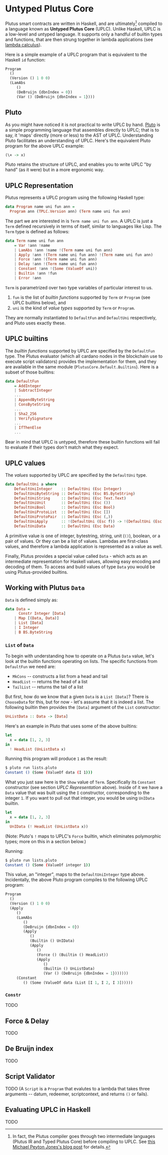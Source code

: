 # Untyped Plutus Core

Plutus smart contracts are written in Haskell, and are ultimately[^il] compiled to a language known as **Untyped Plutus Core** (UPLC). Unlike Haskell, UPLC is a low-level and untyped language. It supports only a handful of builtin types and functions, that are then strung together in lambda applications (see [lambda calculus](https://en.wikipedia.org/wiki/Lambda_calculus)).

Here is a simple example of a UPLC program that is equivalent to the Haskell `id` function:

```lisp
Program
  ()
  (Version () 1 0 0)
  (LamAbs
     ()
     (DeBruijn {dbnIndex = 0})
     (Var () (DeBruijn {dbnIndex = 1})))
```

## Pluto

As you might have noticed it is not practical to write UPLC by hand. [Pluto](https://github.com/Plutonomicon/pluto) is a simple programming language that assembles directly to UPLC; that is to say, it 'maps' directly (more or less) to the AST of UPLC. Understanding Pluto facilitates an understanding of UPLC. Here's the equivalent Pluto program for the above UPLC example:

```haskell
(\× -> x)
```

Pluto retains the structure of UPLC, and enables you to write UPLC "by hand" (as it were) but in a more ergonomic way.

## UPLC Representation

Plutus represents a UPLC program using the following Haskell type:

```haskell
data Program name uni fun ann = 
  Program ann (TPLC.Version ann) (Term name uni fun ann)
```

The part we are interested in is `Term name uni fun ann`. A UPLC is just a `Term` defined recursively in terms of itself, similar to languages like Lisp. The `Term` type is defined as follows:

```haskell
data Term name uni fun ann
    = Var !ann !name
    | LamAbs !ann !name !(Term name uni fun ann)
    | Apply !ann !(Term name uni fun ann) !(Term name uni fun ann)
    | Force !ann !(Term name uni fun ann)
    | Delay !ann !(Term name uni fun ann)
    | Constant !ann !(Some (ValueOf uni))
    | Builtin !ann !fun
    | Error !ann
```

`Term` is parametrized over two type variables of particular interest to us.

1. `fun` is the list of *builtin functions* supported by `Term` or `Program` (see UPLC builtins below), and 
2. `uni` is the kind of *value types* supported by `Term` or `Program`. 

They are normally instantiated to `DefaultFun` and `DefaultUni` respectively, and Pluto uses exactly these.

## UPLC builtins

The *builtin functions* supported by UPLC are specified by the `DefaultFun` type. The Plutus evaluator (which all cardano nodes in the blockchain use to execute script validators) provides the implementation for them, and they are available in the same module (`PlutusCore.Default.Builtins`).  Here is a subset of those builtins:

```haskell
data DefaultFun
    = AddInteger
    | SubtractInteger
    ...
    | AppendByteString
    | ConsByteString    
    ...
    | Sha2_256
    | VerifySignature
    ...
    | IfThenElse
    ...
```

Bear in mind that UPLC is untyped, therefore these builtin functions will fail to evaluate if their types don't match what they expect.

## UPLC values

The *values* supported by UPLC are specified by the `DefaultUni` type.

```haskell
data DefaultUni a where
    DefaultUniInteger    :: DefaultUni (Esc Integer)
    DefaultUniByteString :: DefaultUni (Esc BS.ByteString)
    DefaultUniString     :: DefaultUni (Esc Text.Text)
    DefaultUniUnit       :: DefaultUni (Esc ())
    DefaultUniBool       :: DefaultUni (Esc Bool)
    DefaultUniProtoList  :: DefaultUni (Esc [])
    DefaultUniProtoPair  :: DefaultUni (Esc (,))
    DefaultUniApply      :: !(DefaultUni (Esc f)) -> !(DefaultUni (Esc a)) -> DefaultUni (Esc (f a))
    DefaultUniData       :: DefaultUni (Esc Data)
```

A primitive value is one of integer, bytestring, string, unit (`()`), boolean, or a pair of values. Or they can be a list of values. Lambdas are first-class values, and therefore a lambda application is represented as a value as well. 

Finally, Plutus provides a special value called `Data` - which acts as an intermediate representation for Haskell values, allowing easy encoding and decoding of them. To access and build values of type `Data` you would be using Plutus-provided builtins.

## Working with Plutus `Data`

`Data` is defined simply as:

```haskell
data Data =
      Constr Integer [Data]
    | Map [(Data, Data)]
    | List [Data]
    | I Integer
    | B BS.ByteString
```

### `List` of `Data` 

To begin with understanding how to operate on a Plutus `Data` value, let's look at the builtin functions operating on lists. The specific functions from `DefaultFun` we need are:

- `MkCons` -- constructs a list from a head and tail
- `HeadList` -- returns the head of a list
- `TailList` -- returns the tail of a list

But first, how do we know that a given `Data` is a `List [Data]`? There is `ChooseData` for this, but for now - let's assume that it is indeed a list. The following builtin then provides the `[Data]` argument of the `List` constructor:

```haskell
UnListData :: Data -> [Data]
```

Here's an example in Pluto that uses some of the above builtins:

```haskell
let 
  x = data [1, 2, 3]
in 
  ! HeadList (UnListData x)
```

Running this program will produce `1` as the result:

```bash
$ pluto run lists.pluto
Constant () (Some (ValueOf data (I 1)))
```

What you just saw here is the `Show` value of `Term`. Specifically its `Constant` constructor (see section *UPLC Representation* above). Inside of it we have a `Data` value that was built using the `I` constructor, corresponding to the integer `1`.  If you want to pull out that integer, you would be using `UnIData` builtin.

```haskell
let 
  x = data [1, 2, 3]
in 
  UnIData (! HeadList (UnListData x))
```

(Note: Pluto's `!` maps to UPLC's `Force` builtin, which eliminates polymorphic types; more on this in a section below.)

Running:

```bash
$ pluto run lists.pluto
Constant () (Some (ValueOf integer 1))
```

This value, an "integer", maps to the `DefaultUniInteger` type above. Incidentally, the above Pluto program compiles to the following UPLC program:

```lisp
Program
  ()
  (Version () 1 0 0)
  (Apply
     ()
     (LamAbs
        ()
        (DeBruijn {dbnIndex = 0})
        (Apply
           ()
           (Builtin () UnIData)
           (Apply
              ()
              (Force () (Builtin () HeadList))
              (Apply
                 ()
                 (Builtin () UnListData)
                 (Var () (DeBruijn {dbnIndex = 1}))))))
     (Constant
        () (Some (ValueOf data (List [I 1, I 2, I 3])))))
```

### `Constr` 

TODO

## Force & Delay

TODO

## De Bruijn index

TODO

## Script Validator

TODO (A `Script` is a `Program` that evalutes to a lambda that takes three arguments -- datum, redeemer, scriptcontext, and returns `()` or fails).

## Evaluating UPLC in Haskell

TODO

[^il]: In fact, the Plutus compiler goes through two intermediate languages (Plutus IR and Typed Plutus Core) before compiling to UPLC. See [this Michael Peyton Jones's blog post](https://iohk.io/en/blog/posts/2021/02/02/plutus-tx-compiling-haskell-into-plutus-core/) for details.
